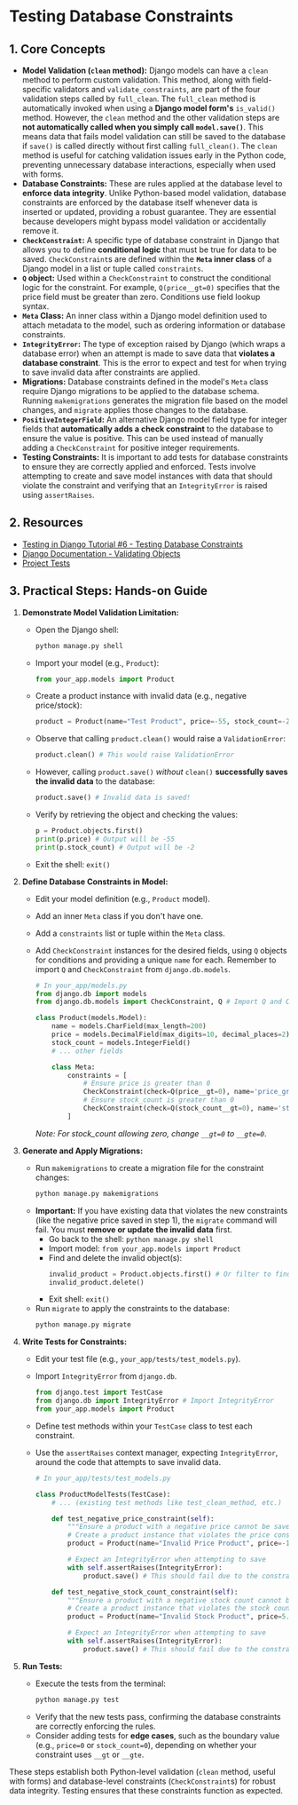 # Testing Database Constraints

## 1. Core Concepts

- **Model Validation (`clean` method):** Django models can have a `clean` method to perform custom validation. This method, along with field-specific validators and `validate_constraints`, are part of the four validation steps called by `full_clean`. The `full_clean` method is automatically invoked when using a **Django model form's** `is_valid()` method. However, the `clean` method and the other validation steps are **not automatically called when you simply call `model.save()`**. This means data that fails model validation can still be saved to the database if `save()` is called directly without first calling `full_clean()`. The `clean` method is useful for catching validation issues early in the Python code, preventing unnecessary database interactions, especially when used with forms.
- **Database Constraints:** These are rules applied at the database level to **enforce data integrity**. Unlike Python-based model validation, database constraints are enforced by the database itself whenever data is inserted or updated, providing a robust guarantee. They are essential because developers might bypass model validation or accidentally remove it.
- **`CheckConstraint`:** A specific type of database constraint in Django that allows you to define **conditional logic** that must be true for data to be saved. `CheckConstraint`s are defined within the **`Meta` inner class** of a Django model in a list or tuple called `constraints`.
- **`Q` object:** Used within a `CheckConstraint` to construct the conditional logic for the constraint. For example, `Q(price__gt=0)` specifies that the price field must be greater than zero. Conditions use field lookup syntax.
- **`Meta` Class:** An inner class within a Django model definition used to attach metadata to the model, such as ordering information or database constraints.
- **`IntegrityError`:** The type of exception raised by Django (which wraps a database error) when an attempt is made to save data that **violates a database constraint**. This is the error to expect and test for when trying to save invalid data after constraints are applied.
- **Migrations:** Database constraints defined in the model's `Meta` class require Django migrations to be applied to the database schema. Running `makemigrations` generates the migration file based on the model changes, and `migrate` applies those changes to the database.
- **`PositiveIntegerField`:** An alternative Django model field type for integer fields that **automatically adds a check constraint** to the database to ensure the value is positive. This can be used instead of manually adding a `CheckConstraint` for positive integer requirements.
- **Testing Constraints:** It is important to add tests for database constraints to ensure they are correctly applied and enforced. Tests involve attempting to create and save model instances with data that should violate the constraint and verifying that an `IntegrityError` is raised using `assertRaises`.

## 2. Resources

- [Testing in Django Tutorial #6 - Testing Database Constraints](https://youtu.be/fP77InM74yc?si=267ZTR7uDYeteXh6)
- [Django Documentation - Validating Objects](https://docs.djangoproject.com/en/5.1/ref/models/instances/#validating-objects)
- [Project Tests](../testing-project/products/tests/test_models.py)

## 3. Practical Steps: Hands-on Guide

1.  **Demonstrate Model Validation Limitation:**

    - Open the Django shell:
      ```bash
      python manage.py shell
      ```
    - Import your model (e.g., `Product`):
      ```python
      from your_app.models import Product
      ```
    - Create a product instance with invalid data (e.g., negative price/stock):
      ```python
      product = Product(name="Test Product", price=-55, stock_count=-2)
      ```
    - Observe that calling `product.clean()` would raise a `ValidationError`:
      ```python
      product.clean() # This would raise ValidationError
      ```
    - However, calling `product.save()` _without_ `clean()` **successfully saves the invalid data** to the database:
      ```python
      product.save() # Invalid data is saved!
      ```
    - Verify by retrieving the object and checking the values:
      ```python
      p = Product.objects.first()
      print(p.price) # Output will be -55
      print(p.stock_count) # Output will be -2
      ```
    - Exit the shell: `exit()`

2.  **Define Database Constraints in Model:**

    - Edit your model definition (e.g., `Product` model).
    - Add an inner `Meta` class if you don't have one.
    - Add a `constraints` list or tuple within the `Meta` class.
    - Add `CheckConstraint` instances for the desired fields, using `Q` objects for conditions and providing a unique `name` for each. Remember to import `Q` and `CheckConstraint` from `django.db.models`.

      ```python
      # In your_app/models.py
      from django.db import models
      from django.db.models import CheckConstraint, Q # Import Q and CheckConstraint

      class Product(models.Model):
          name = models.CharField(max_length=200)
          price = models.DecimalField(max_digits=10, decimal_places=2)
          stock_count = models.IntegerField()
          # ... other fields

          class Meta:
              constraints = [
                  # Ensure price is greater than 0
                  CheckConstraint(check=Q(price__gt=0), name='price_greater_than_zero'),
                  # Ensure stock_count is greater than 0
                  CheckConstraint(check=Q(stock_count__gt=0), name='stock_count_greater_than_zero'),
              ]
      ```

      _Note: For stock_count allowing zero, change `__gt=0` to `__gte=0`_.

3.  **Generate and Apply Migrations:**

    - Run `makemigrations` to create a migration file for the constraint changes:
      ```bash
      python manage.py makemigrations
      ```
    - **Important:** If you have existing data that violates the new constraints (like the negative price saved in step 1), the `migrate` command will fail. You must **remove or update the invalid data** first.
      - Go back to the shell: `python manage.py shell`
      - Import model: `from your_app.models import Product`
      - Find and delete the invalid object(s):
        ```python
        invalid_product = Product.objects.first() # Or filter to find specific objects
        invalid_product.delete()
        ```
      - Exit shell: `exit()`
    - Run `migrate` to apply the constraints to the database:
      ```bash
      python manage.py migrate
      ```

4.  **Write Tests for Constraints:**

    - Edit your test file (e.g., `your_app/tests/test_models.py`).
    - Import `IntegrityError` from `django.db`.
      ```python
      from django.test import TestCase
      from django.db import IntegrityError # Import IntegrityError
      from your_app.models import Product
      ```
    - Define test methods within your `TestCase` class to test each constraint.
    - Use the `assertRaises` context manager, expecting `IntegrityError`, around the code that attempts to save invalid data.

      ```python
      # In your_app/tests/test_models.py

      class ProductModelTests(TestCase):
          # ... (existing test methods like test_clean_method, etc.)

          def test_negative_price_constraint(self):
              """Ensure a product with a negative price cannot be saved."""
              # Create a product instance that violates the price constraint
              product = Product(name="Invalid Price Product", price=-1.00, stock_count=10)

              # Expect an IntegrityError when attempting to save
              with self.assertRaises(IntegrityError):
                  product.save() # This should fail due to the constraint

          def test_negative_stock_count_constraint(self):
              """Ensure a product with a negative stock count cannot be saved."""
              # Create a product instance that violates the stock count constraint
              product = Product(name="Invalid Stock Product", price=5.00, stock_count=-5)

              # Expect an IntegrityError when attempting to save
              with self.assertRaises(IntegrityError):
                  product.save() # This should fail due to the constraint
      ```

5.  **Run Tests:**
    - Execute the tests from the terminal:
      ```bash
      python manage.py test
      ```
    - Verify that the new tests pass, confirming the database constraints are correctly enforcing the rules.
    - Consider adding tests for **edge cases**, such as the boundary value (e.g., `price=0` or `stock_count=0`), depending on whether your constraint uses `__gt` or `__gte`.

These steps establish both Python-level validation (`clean` method, useful with forms) and database-level constraints (`CheckConstraint`s) for robust data integrity. Testing ensures that these constraints function as expected.
